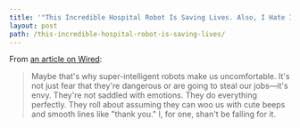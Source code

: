 ```yaml
---
title: '"This Incredible Hospital Robot Is Saving Lives. Also, I Hate It"'
layout: post
path: /this-incredible-hospital-robot-is-saving-lives/
---
```


From [an article on Wired](https://www.wired.com/2015/02/incredible-hospital-robot-saving-lives-also-hate/):

> Maybe that's why super-intelligent robots make us uncomfortable. It's not just fear that they're dangerous or are going to steal our jobs—it's envy. They're not saddled with emotions. They do everything perfectly. They roll about assuming they can woo us with cute beeps and smooth lines like "thank you." I, for one, shan't be falling for it.
